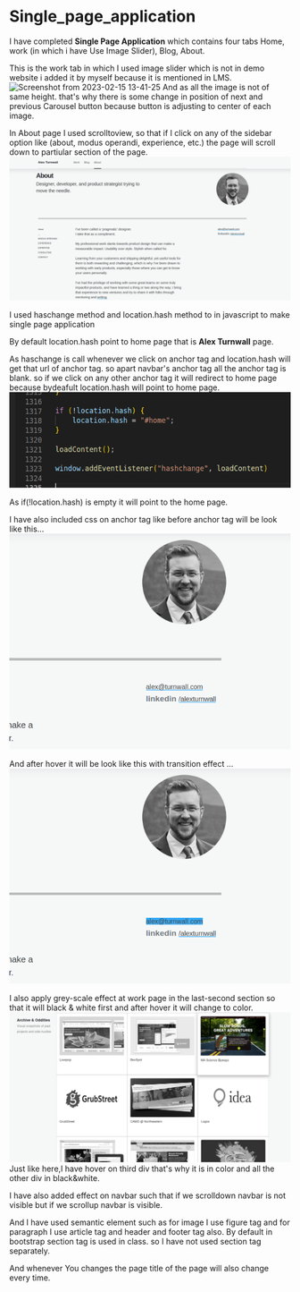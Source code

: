 # Single_page_application

I have completed **Single Page Application** which contains four tabs Home, work (in which i have Use Image Slider), Blog, About.

This is the work tab in which I used image slider which is not in demo website i added it by myself because it is mentioned in LMS.
![Screenshot from 2023-02-15 13-41-25](https://user-images.githubusercontent.com/122250114/218970386-56e3192b-0581-4f0e-9c60-cd0fd5430a97.png)
And as all the image is not of same height. that's why there is some change in position of next and previous Carousel button because button is adjusting to center of each image.

In About page I used scrolltoview, so that if I click on any of the sidebar option like (about, modus operandi, experience, etc.) the page will scroll down to partiular section of the page.
<img src="https://github.com/MdKAMRAN7255/SPA_practise/blob/fa43aadf4cf9415a1635a8970deb1b03e5f10685/Screenshot%20from%202023-02-15%2013-56-25.png">


I used haschange method and location.hash method to in javascript to make single page application

By default location.hash point to home page that is **Alex Turnwall** page.

As haschange is call whenever we click on anchor tag and location.hash will get that url of anchor tag. so apart navbar's anchor tag all the anchor tag is blank. so if we click on any other anchor tag it will redirect to home page because bydeafult location.hash will point to home page.
<img src="https://github.com/MdKAMRAN7255/SPA_practise/blob/fa43aadf4cf9415a1635a8970deb1b03e5f10685/Screenshot%20from%202023-02-15%2014-44-09.png">

As if(!location.hash) is empty it will point to the home page.

I have also included css on anchor tag like before anchor tag will be look like this...
<img src="https://github.com/MdKAMRAN7255/SPA_practise/blob/fa43aadf4cf9415a1635a8970deb1b03e5f10685/Screenshot%20from%202023-02-15%2014-48-45.png">

And after hover it will be look like this with transition effect ...
<img src="https://github.com/MdKAMRAN7255/SPA_practise/blob/fa43aadf4cf9415a1635a8970deb1b03e5f10685/Screenshot%20from%202023-02-15%2014-51-12.png">

I also apply grey-scale effect at work page in the last-second section so that it will black & white first and after hover it will change to color.
<img src="https://github.com/dipak2811/testing/blob/1d29b36b9b020b153e2399a484b0b29061aa83a1/Screenshot%20from%202023-02-15%2015-29-19.png">
Just like here,I have hover on third div that's why it is in color and all the other div in black&white.

I have also added effect on navbar such that if we scrolldown navbar is not visible but if we scrollup navbar is visible.

And I have used semantic element such as for image I use figure tag and for paragraph I use article tag and header and footer tag also.
By default in bootstrap section tag is used in class. so I have not used section tag separately.

And whenever You changes the page title of the page will also change every time.
